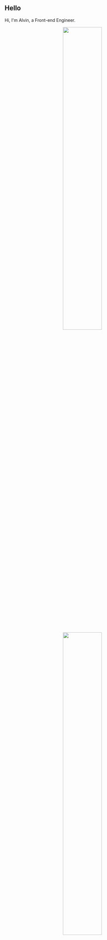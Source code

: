 ## Hello
Hi, I'm Alvin, a Front-end Engineer.

<p align="center">
  <img height="50%" width="auto" src ="https://github-readme-stats.vercel.app/api?username=achen718&show_icons=true&count_private=true&theme=dracula&hide_border=true&hide=issues,contribs&bg_color=00000000">
  <img height="50%" width="auto" src ="https://github-readme-stats.vercel.app/api/top-langs/?username=achen718&layout=compact&hide_border=true&theme=dracula&bg_color=00000000&langs_count=6&hide=jupyter%20notebook,tex,css,php&exclude_repo=Pacman-AI">

  <!--START_SECTION:waka-->

```txt
TypeScript   24 hrs 30 mins  ████████████████████▓░░░░   82.10 %
JSON         1 hr 52 mins    █▓░░░░░░░░░░░░░░░░░░░░░░░   06.28 %
Other        1 hr 47 mins    █▓░░░░░░░░░░░░░░░░░░░░░░░   06.02 %
JavaScript   49 mins         ▓░░░░░░░░░░░░░░░░░░░░░░░░   02.75 %
TSConfig     24 mins         ▒░░░░░░░░░░░░░░░░░░░░░░░░   01.36 %
```

<!--END_SECTION:waka-->
  <br>
  <br>
</p>
